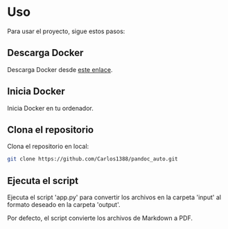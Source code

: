 # Uso

Para usar el proyecto, sigue estos pasos:

## Descarga Docker
Descarga Docker desde [este enlace](https://www.docker.com/products/docker-desktop).

## Inicia Docker
Inicia Docker en tu ordenador.

## Clona el repositorio
Clona el repositorio en local:
```bash
git clone https://github.com/Carlos1388/pandoc_auto.git
```

## Ejecuta el script
Ejecuta el script 'app.py' para convertir los archivos en la carpeta 'input' al formato deseado en la carpeta 'output'.

Por defecto, el script convierte los archivos de Markdown a PDF.
